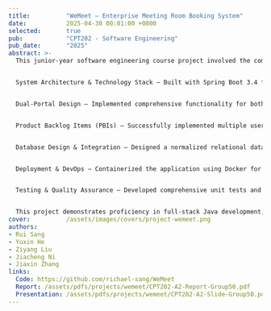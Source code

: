```yaml
---
title:          "WeMeet – Enterprise Meeting Room Booking System"
date:           2025-04-30 00:01:00 +0800
selected:       true
pub:            "CPT202 - Software Engineering"
pub_date:       "2025"
abstract: >-
  This junior-year software engineering course project involved the complete development lifecycle of an enterprise-grade meeting room booking system called WeMeet. The project encompasses requirements analysis, system design, implementation, testing, and deployment using modern software engineering practices.


  System Architecture & Technology Stack – Built with Spring Boot 3.4 framework using Java 17, MySQL database with JPA for data persistence, Spring Security for authentication and authorization, Thymeleaf for server-side rendering, and Redis for caching. The system follows the MVC architectural pattern with a clear separation of concerns across controllers, services, repositories, and DTOs.


  Dual-Portal Design – Implemented comprehensive functionality for both end-users and administrators. The user portal includes meeting room browsing with advanced filtering, real-time booking management, personal profile customization, and notification system. The administrator portal provides user management, room inventory control, booking oversight, audit logging, and statistical dashboards.


  Product Backlog Items (PBIs) – Successfully implemented multiple user stories covering authentication flows (login, registration, password recovery), room management (CRUD operations with image uploads, capacity and equipment tracking), booking workflows (conflict detection, approval system, cancellation handling), notification system (email integration, in-app alerts), and administrative analytics (booking trends, room utilization, user activity reports).


  Database Design & Integration – Designed a normalized relational database schema with entities for users, meeting rooms, bookings, notifications, and audit logs. Implemented complex SQL queries for filtering, searching, and aggregating data across multiple tables with proper indexing for performance optimization.


  Deployment & DevOps – Containerized the application using Docker for consistent deployment across environments. Successfully deployed to Alibaba Cloud with proper configuration management for production, staging, and development environments. Implemented CI/CD practices for automated testing and deployment.


  Testing & Quality Assurance – Developed comprehensive unit tests and integration tests to ensure system reliability. Performed user acceptance testing with real-world scenarios and stress testing for concurrent bookings.


  This project demonstrates proficiency in full-stack Java development, database design, RESTful API development, security implementation, and cloud deployment, showcasing end-to-end software engineering capabilities.
cover:          /assets/images/covers/project-wemeet.png
authors:
- Rui Sang
- Yuxin He
- Ziyang Liu
- Jiacheng Ni
- Jiaxin Zhang
links:
  Code: https://github.com/richael-sang/WeMeet
  Report: /assets/pdfs/projects/wemeet/CPT202-A2-Report-Group50.pdf
  Presentation: /assets/pdfs/projects/wemeet/CPT202-A2-Slide-Group50.pdf
---
```


